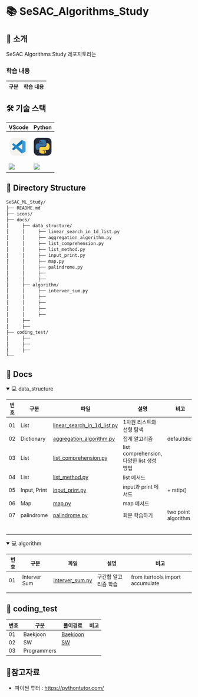 # 📚 SeSAC_Algorithms_Study

## 📖 소개

SeSAC Algorithms Study 레포지토리는  

### 학습 내용

|구분|학습 내용|
|--|--|

## 🛠️ 기술 스택

|<center>VScode</center>|<center>Python</center>|
|--|--|
|<p align="center"><img alt="vscode" src="./icons/VSCode-Light.svg" width="48"></p>|<p align="center"><img alt="html" src="./icons/Python-Dark.svg" width="48"></p>|<p align="center">
|<img src="https://img.shields.io/badge/visual studio code-007ACC?style=for-the-badge&logo=visualstudiocode&logoColor=white">|<img src="https://img.shields.io/badge/Python-3776AB?style=for-the-badge&logo=python&logoColor=white">|


## 📂 Directory Structure

```plaintext
SeSAC_ML_Study/
├── README.md 
├── icons/
├── docs/
│     ├── data_structure/
│     │     ├── linear_search_in_1d_list.py
│     │     ├── aggregation_algorithm.py
│     │     ├── list_comprehension.py
│     │     ├── list_method.py
│     │     ├── input_print.py
│     │     ├── map.py
│     │     ├── palindrome.py
│     │     ├── 
│     │     ├── 
│     ├── algorithm/
│     │     ├── interver_sum.py
│     │     ├──
│     │     ├──
│     │     ├──
│     │     ├──
│     ├── 
│     ├── 
├── coding_test/
│     ├──
│     ├──
│     ├──
└── 

```

## 📄 Docs

<details open>
<summary> 💻 data_structure </summary>

|번호|구분|파일|설명|비고|
|--|--|--|--|--|
|01|List|[linear_search_in_1d_list.py](./docs/Basic/linear_search_in_1d_list.py)|1차원 리스트와 선형 탐색||
|02|Dictionary|[aggregation_algorithm.py](./docs/Basic/linear_search_in_1d_list.py)|집계 알고리즘|defaultdict|
|03|List|[list_comprehension.py](./docs/Basic/list_comprehension.py)|list comprehension, 다양한 list 생성 방법||
|04|List|[list_method.py](./docs/Basic/list_method.py)|list 메서드||
|05|Input, Print|[input_print.py](./docs/Basic/input_print.py)|input과 print 메서드|+ rstip()|
|06|Map|[map.py](./docs/Basic/map.py)|map 메서드||
|07|palindrome|[palindrome.py](./docs/Basic/palindrome.py)|회문 학습하기|two point algorithm|
||||||
||||||
||||||
||||||
||||||
||||||

</details>

<details open>
<summary> 💻 algorithm </summary>

|번호|구분|파일|설명|비고|
|--|--|--|--|--|
|01|Interver Sum|[interver_sum.py](./docs/algorithm/interver_sum.py)|구간합 알고리즘 학습|from itertools import accumulate|
||||||
||||||

</details>

## 📄 coding_test

|번호|구분|풀이경로|비고|
|--|--|--|--|
|01|Baekjoon|[Baekjoon](./coding_test/BJ)||
|02|SW|[SW](./coding_test/SW)||
|03|Programmers|||

## 📝참고자료
- 파이썬 튜터 : https://pythontutor.com/ 
